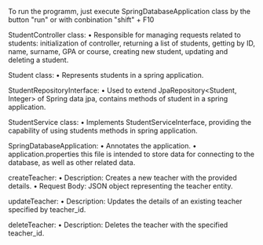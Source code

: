 To run the programm, just execute SpringDatabaseApplication class by the button "run" or with conbination "shift" + F10

StudentController class:
• Responsible for managing requests related to students: initialization of controller, returning a list of students, getting by ID, name, surname, GPA or course, creating new student, updating and deleting a student.

Student class:
• Represents students in a spring application.

StudentRepositoryInterface:
• Used to extend JpaRepository<Student, Integer> of Spring data jpa, contains methods of student in a spring application. 

StudentService class:
• Implements StudentServiceInterface, providing the capability of using students methods in spring application. 

SpringDatabaseApplication:
• Annotates the application.
• application.properties
this file is intended to store data for connecting to the database, as well as other related data.

createTeacher:
• Description: Creates a new teacher with the provided details.
• Request Body: JSON object representing the teacher entity.

updateTeacher:
• Description: Updates the details of an existing teacher specified by teacher_id.

deleteTeacher:
• Description: Deletes the teacher with the specified teacher_id.
